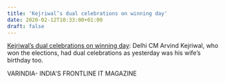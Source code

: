 ```yaml
---
title: 'Kejriwal’s dual celebrations on winning day'
date: 2020-02-12T10:33:00+01:00
draft: false
---
```


[Kejriwal’s dual celebrations on winning day](https://varindia.com/news/kejriwals-dual-celebrations-on-winning-day#.XkPGTLvedkE.blogger): Delhi CM Arvind Kejriwal, who won the elections, had dual celebrations as yesterday was his wife’s birthday too.  
  
VARINDIA- INDIA'S FRONTLINE IT MAGAZINE